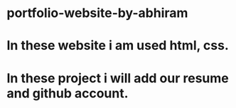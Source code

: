 # portfolio-website-by-abhiram
# In these website i am used html, css.
# In these project i will add our resume and github account.
